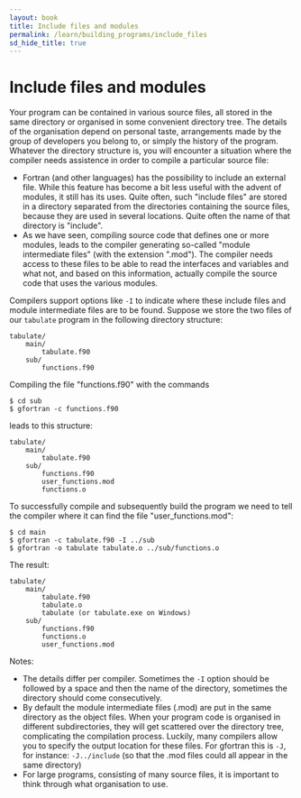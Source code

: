 ```yaml
---
layout: book
title: Include files and modules
permalink: /learn/building_programs/include_files
sd_hide_title: true
---
```


# Include files and modules

Your program can be contained in various source files, all stored in the
same directory or organised in some convenient directory tree. The
details of the organisation depend on personal taste, arrangements made
by the group of developers you belong to, or simply the history of the
program. Whatever the directory structure is, you will encounter a
situation where the compiler needs assistence in order to compile a
particular source file:

* Fortran (and other languages) has the possibility to include an
external file. While this feature has become a bit less useful with the
advent of modules, it still has its uses. Quite often, such "include
files" are stored in a directory separated from the directories
containing the source files, because they are used in several locations.
Quite often the name of that directory is "include".
* As we have seen, compiling source code that defines one or more modules, leads to
the compiler generating so-called "module intermediate files" (with the extension ".mod").
The compiler needs access to these files to be able to read the interfaces
and variables and what not, and based on this information, actually
compile the source code that uses the various modules.

Compilers support options like `-I` to indicate where these include
files and module intermediate files are to be found. Suppose we store
the two files of our `tabulate` program in the following directory
structure:

```
tabulate/
    main/
        tabulate.f90
    sub/
        functions.f90
```

Compiling the file "functions.f90" with the commands

```shell
$ cd sub
$ gfortran -c functions.f90
```

leads to this structure:

```
tabulate/
    main/
        tabulate.f90
    sub/
        functions.f90
        user_functions.mod
        functions.o
```

To successfully compile and subsequently build the program we need to
tell the compiler where it can find the file "user\_functions.mod":

```shell
$ cd main
$ gfortran -c tabulate.f90 -I ../sub
$ gfortran -o tabulate tabulate.o ../sub/functions.o
```

The result:

```
tabulate/
    main/
        tabulate.f90
        tabulate.o
        tabulate (or tabulate.exe on Windows)
    sub/
        functions.f90
        functions.o
        user_functions.mod
```

Notes:

* The details differ per compiler. Sometimes the `-I` option should be
followed by a space and then the name of the directory, sometimes the
directory should come consecutively.
* By default the module intermediate files (.mod) are put in the
same directory as the object files. When your program code is organised
in different subdirectories, they will get scattered over the directory
tree, complicating the compilation process. Luckily,
many compilers allow you to specify the output location for these
files. For gfortran this is `-J`, for instance:
`-J../include` (so that the .mod files could all appear in the
same directory)
* For large programs, consisting of many source files, it is important to
think through what organisation to use.
